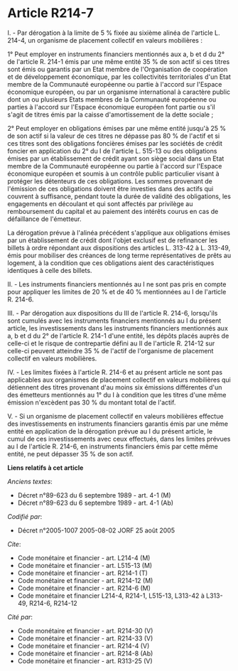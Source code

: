 # Article R214-7

I. - Par dérogation à la limite de 5 % fixée au sixième alinéa de l'article L. 214-4, un organisme de placement collectif en
valeurs mobilières :

1° Peut employer en instruments financiers mentionnés aux a, b et d du 2° de l'article R. 214-1 émis par une même entité 35 %
de son actif si ces titres sont émis ou garantis par un Etat membre de l'Organisation de coopération et de développement
économique, par les collectivités territoriales d'un Etat membre de la Communauté européenne ou partie à l'accord sur
l'Espace économique européen, ou par un organisme international à caractère public dont un ou plusieurs Etats membres de la
Communauté européenne ou parties à l'accord sur l'Espace économique européen font partie ou s'il s'agit de titres émis par la
caisse d'amortissement de la dette sociale ;

2° Peut employer en obligations émises par une même entité jusqu'à 25 % de son actif si la valeur de ces titres ne dépasse
pas 80 % de l'actif et si ces titres sont des obligations foncières émises par les sociétés de crédit foncier en application
du 2° du I de l'article L. 515-13 ou des obligations émises par un établissement de crédit ayant son siège social dans un
Etat membre de la Communauté européenne ou partie à l'accord sur l'Espace économique européen et soumis à un contrôle public
particulier visant à protéger les détenteurs de ces obligations. Les sommes provenant de l'émission de ces obligations
doivent être investies dans des actifs qui couvrent à suffisance, pendant toute la durée de validité des obligations, les
engagements en découlant et qui sont affectés par privilège au remboursement du capital et au paiement des intérêts courus en
cas de défaillance de l'émetteur.

La dérogation prévue à l'alinéa précédent s'applique aux obligations émises par un établissement de crédit dont l'objet
exclusif est de refinancer les billets à ordre répondant aux dispositions des articles L. 313-42 à L. 313-49, émis pour
mobiliser des créances de long terme représentatives de prêts au logement, à la condition que ces obligations aient des
caractéristiques identiques à celle des billets.

II. - Les instruments financiers mentionnés au I ne sont pas pris en compte pour appliquer les limites de 20 % et de 40 %
mentionnées au I de l'article R. 214-6.

III. - Par dérogation aux dispositions du III de l'article R. 214-6, lorsqu'ils sont cumulés avec les instruments financiers
mentionnés au I du présent article, les investissements dans les instruments financiers mentionnés aux a, b et d du 2° de
l'article R. 214-1 d'une entité, les dépôts placés auprès de celle-ci et le risque de contrepartie défini au II de l'article
R. 214-12 sur celle-ci peuvent atteindre 35 % de l'actif de l'organisme de placement collectif en valeurs mobilières.

IV. - Les limites fixées à l'article R. 214-6 et au présent article ne sont pas applicables aux organismes de placement
collectif en valeurs mobilières qui détiennent des titres provenant d'au moins six émissions différentes d'un des émetteurs
mentionnés au 1° du I à condition que les titres d'une même émission n'excèdent pas 30 % du montant total de l'actif.

V. - Si un organisme de placement collectif en valeurs mobilières effectue des investissements en instruments financiers
garantis émis par une même entité en application de la dérogation prévue au I du présent article, le cumul de ces
investissements avec ceux effectués, dans les limites prévues au I de l'article R. 214-6, en instruments financiers émis par
cette même entité, ne peut dépasser 35 % de son actif.

**Liens relatifs à cet article**

_Anciens textes_:

  - Décret n°89-623 du 6 septembre 1989 - art. 4-1 (M)
  - Décret n°89-623 du 6 septembre 1989 - art. 4-1 (Ab)

_Codifié par_:

  - Décret n°2005-1007 2005-08-02 JORF 25 août 2005

_Cite_:

  - Code monétaire et financier - art. L214-4 (M)
  - Code monétaire et financier - art. L515-13 (M)
  - Code monétaire et financier - art. R214-1 (T)
  - Code monétaire et financier - art. R214-12 (M)
  - Code monétaire et financier - art. R214-6 (M)
  - Code monétaire et financier L214-4, R214-1, L515-13, L313-42 à L313-49, R214-6, R214-12

_Cité par_:

  - Code monétaire et financier - art. R214-30 (V)
  - Code monétaire et financier - art. R214-33 (V)
  - Code monétaire et financier - art. R214-4 (V)
  - Code monétaire et financier - art. R214-8 (Ab)
  - Code monétaire et financier - art. R313-25 (V)
